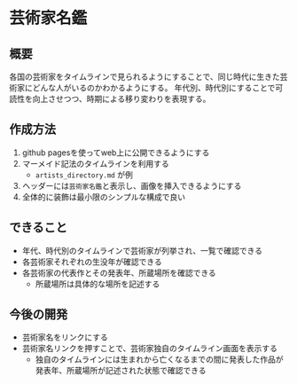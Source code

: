# 芸術家名鑑

## 概要
各国の芸術家をタイムラインで見られるようにすることで、同じ時代に生きた芸術家にどんな人がいるのかわかるようにする。
年代別、時代別にすることで可読性を向上させつつ、時期による移り変わりを表現する。

## 作成方法
1. github pagesを使ってweb上に公開できるようにする
2. マーメイド記法のタイムラインを利用する
    - `artists_directory.md` が例
3. ヘッダーには`芸術家名鑑`と表示し、画像を挿入できるようにする
4. 全体的に装飾は最小限のシンプルな構成で良い

## できること
- 年代、時代別のタイムラインで芸術家が列挙され、一覧で確認できる
- 各芸術家それぞれの生没年が確認できる
- 各芸術家の代表作とその発表年、所蔵場所を確認できる
  - 所蔵場所は具体的な場所を記述する

## 今後の開発
- 芸術家名をリンクにする
- 芸術家名リンクを押すことで、芸術家独自のタイムライン画面を表示する
  - 独自のタイムラインには生まれから亡くなるまでの間に発表した作品が発表年、所蔵場所が記述された状態で確認できる